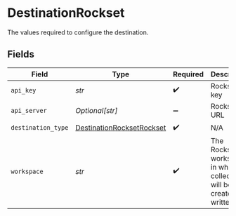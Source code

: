 # DestinationRockset

The values required to configure the destination.


## Fields

| Field                                                                         | Type                                                                          | Required                                                                      | Description                                                                   | Example                                                                       |
| ----------------------------------------------------------------------------- | ----------------------------------------------------------------------------- | ----------------------------------------------------------------------------- | ----------------------------------------------------------------------------- | ----------------------------------------------------------------------------- |
| `api_key`                                                                     | *str*                                                                         | :heavy_check_mark:                                                            | Rockset api key                                                               |                                                                               |
| `api_server`                                                                  | *Optional[str]*                                                               | :heavy_minus_sign:                                                            | Rockset api URL                                                               |                                                                               |
| `destination_type`                                                            | [DestinationRocksetRockset](../../models/shared/destinationrocksetrockset.md) | :heavy_check_mark:                                                            | N/A                                                                           |                                                                               |
| `workspace`                                                                   | *str*                                                                         | :heavy_check_mark:                                                            | The Rockset workspace in which collections will be created + written to.      | commons                                                                       |